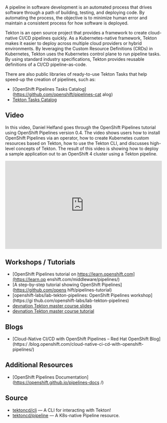A pipeline in software development is an automated process that drives
software through a path of building, testing, and deploying code. By
automating the process, the objective is to minimize human error and maintain
a consistent process for how software is deployed.

Tekton is an open source project that provides a framework to create
cloud-native CI/CD pipelines quickly. As a Kubernetes-native framework,
Tekton makes it easier to deploy across multiple cloud providers or hybrid
environments. By leveraging the Custom Resource Definitions (CRDs) in
Kubernetes, Tekton uses the Kubernetes control plane to run pipeline tasks.
By using standard industry specifications, Tekton provides reusable
definitions of a CI/CD pipeline-as-code.

There are also public libraries of ready-to-use Tekton Tasks that help
speed-up the creation of pipelines, such as:

* [OpenShift Pipelines Tasks Catalog](https://github.com/openshift/pipelines-cat
alog)
* [Tekton Tasks Catalog](https://github.com/tektoncd/catalog)


## Video

In this video, Daniel Helfand goes through the OpenShift Pipelines tutorial
using OpenShift Pipelines version 0.4. The video shows users how to install
OpenShift Pipelines via an operator, how to create Kubernetes custom
resources based on Tekton, how to use the Tekton CLI, and discusses
high-level concepts of Tekton. The result of this video is showing how to
deploy a sample application out to an OpenShift 4 cluster using a Tekton
pipeline.

<div style="
    position: relative; 
    padding-bottom: 56.25%; 
    margin-bottom: 2em;
    height: 0; 
    overflow: hidden; 
    max-width: 100%; 
    height: auto;">
    <iframe 
        src="https://www.youtube.com/embed/pMDiiW1UqLo" 
        frameborder="0" 
        allowfullscreen 
        style="
            position: absolute; 
            top: 0; 
            left: 0; 
            width: 100%; 
            height: 100%;
        ">
    </iframe>
</div>

## Workshops / Tutorials

* [OpenShift Pipelines tutorial on https://learn.openshift.com](https://learn.op
enshift.com/middleware/pipelines/)
* [A step-by-step tutorial showing OpenShift Pipelines](https://github.com/opens
hift/pipelines-tutorial)
* [openshift-labs/lab-tekton-pipelines: OpenShift Pipelines workshop](https://gi
thub.com/openshift-labs/lab-tekton-pipelines)
* [devnation Tekton master course slides](http://dn.dev/tektonmaster)
* [devnation Tekton master course tutorial](http://dn.dev/tekton-tutorial)

## Blogs

* [Cloud-Native CI/CD with OpenShift Pipelines – Red Hat OpenShift Blog](https:/
/blog.openshift.com/cloud-native-ci-cd-with-openshift-pipelines/)


## Additional Resources

* [OpenShift Pipelines Documentation](https://openshift.github.io/pipelines-docs
/)


## Source

* [tektoncd/cli](https://github.com/tektoncd/cli) — A CLI for interacting with 
Tekton!
* [tektoncd/pipeline](https://github.com/tektoncd/pipeline) — A K8s-native 
Pipeline resource.

